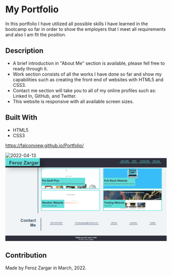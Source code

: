 # My Portfolio

In this portfolio I have utilized all possible skills I have learned in the bootcamp so far in order to show the employers that I meet all requirements and also I am fit the position.

## Description

- A brief introduction in "About Me" section is available, please fell free to ready through it.
- Work section consists of all the works I have done so far and show my capabilities such as creating the front end of websites with HTML5 and CSS3.
- Contact me section will take you to all of my online profiles such as: Linked In, GitHub, and Twitter.
- This website is responsive with all available screen sizes.

## Built With

- HTML5
- CSS3

https://falconview.github.io/Portfolio/

![2022-04-13](https://user-images.githubusercontent.com/39162030/163112671-6d13a674-bd08-4522-bdc9-2d7a3ca7a301.png)
![2022-04-13 (1)](https://github.com/FalconView/Portfolio/blob/main/Assets/Image/sectionB.png)

## Contribution

Made by Feroz Zargar in March, 2022.
